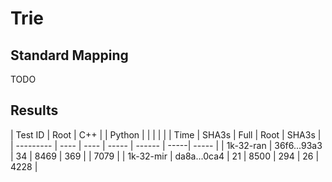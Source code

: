 # Trie

## Standard Mapping

TODO

## Results

| Test ID   | Root | C++  |       | Python |      |       |
|           |      | Time | SHA3s | Full   | Root | SHA3s |
| --------- | ---- | ---- | ----- | ------ | -----| ----- |
| 1k-32-ran | 36f6...93a3 | 34   | 8469  | 369    |      | 7079  |
| 1k-32-mir | da8a...0ca4 | 21   | 8500  | 294    | 26   | 4228  |
